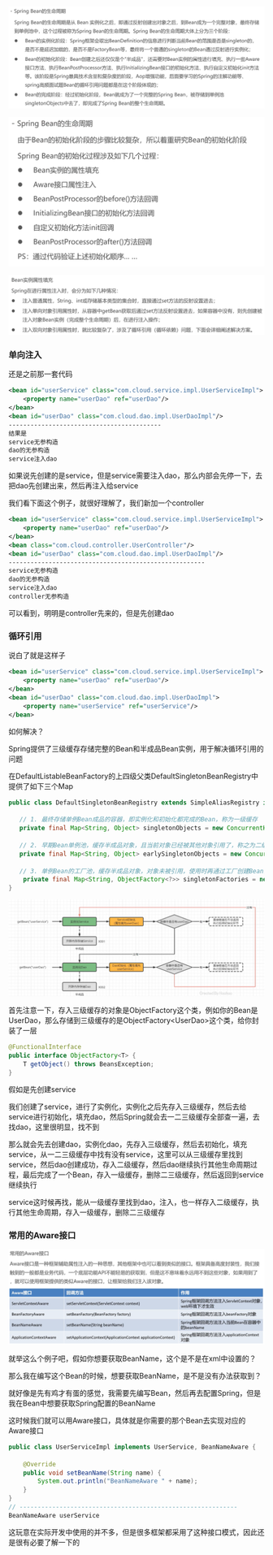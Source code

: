 ![image-20221221060103520](image/Untitled/image-20221221060103520.png)

![image-20221221060724705](image/Untitled/image-20221221060724705.png)

![image-20221221062718230](image/Untitled/image-20221221062718230.png)

### 单向注入

还是之前那一套代码

```xml
<bean id="userService" class="com.cloud.service.impl.UserServiceImpl">
    <property name="userDao" ref="userDao"/>
</bean>
<bean id="userDao" class="com.cloud.dao.impl.UserDaoImpl"/>
------------------------------------------
结果是
service无参构造
dao的无参构造
service注入dao
```

如果说先创建的是service，但是service需要注入dao，那么内部会先停一下，去把dao先创建出来，然后再注入给service

我们看下面这个例子，就很好理解了，我们新加一个controller

```xml
<bean id="userService" class="com.cloud.service.impl.UserServiceImpl">
    <property name="userDao" ref="userDao"/>
</bean>
<bean class="com.cloud.controller.UserController"/>
<bean id="userDao" class="com.cloud.dao.impl.UserDaoImpl"/>
------------------------------------------------------
service无参构造
dao的无参构造
service注入dao
controller无参构造
```

可以看到，明明是controller先来的，但是先创建dao



### 循环引用

说白了就是这样子

```xml
<bean id="userService" class="com.cloud.service.impl.UserServiceImpl">
    <property name="userDao" ref="userDao"/>
</bean>
<bean id="userDao" class="com.cloud.dao.impl.UserDaoImpl">
    <property name="userService" ref="userService"/>
</bean>
```

如何解决？

Spring提供了三级缓存存储完整的Bean和半成品Bean实例，用于解决循环引用的问题

在DefaultListableBeanFactory的上四级父类DefaultSingletonBeanRegistry中提供了如下三个Map

```java
public class DefaultSingletonBeanRegistry extends SimpleAliasRegistry implements SingletonBeanRegistry {

   // 1. 最终存储单例Bean成品的容器，即实例化和初始化都完成的Bean，称为一级缓存
   private final Map<String, Object> singletonObjects = new ConcurrentHashMap<>(256);

   // 2. 早期Bean单例池，缓存半成品对象，且当前对象已经被其他对象引用了，称之为二级缓存
   private final Map<String, Object> earlySingletonObjects = new ConcurrentHashMap<>(16);

   // 3. 单例Bean的工厂池，缓存半成品对象，对象未被引用，使用时再通过工厂创建Bean，称之为三级缓存
    private final Map<String, ObjectFactory<?>> singletonFactories = new HashMap<>(16);
}
```

![image-20221221113845986](image/12.Spring%E7%9A%84%E7%94%9F%E5%91%BD%E5%91%A8%E6%9C%9F/image-20221221113845986.png)

首先注意一下，存入三级缓存的对象是ObjectFactory这个类，例如你的Bean是UserDao，那么存储到三级缓存的是ObjectFactory\<UserDao>这个类，给你封装了一层

```java
@FunctionalInterface
public interface ObjectFactory<T> {
	T getObject() throws BeansException;
}
```



假如是先创建service

我们创建了service，进行了实例化，实例化之后先存入三级缓存，然后去给service进行初始化，填充dao，然后Spring就会去一二三级缓存全部查一遍，去找dao，这里很明显，找不到

那么就会先去创建dao，实例化dao，先存入三级缓存，然后去初始化，填充service，从一二三级缓存中找有没有service，这里可以从三级缓存里找到service，然后dao创建成功，存入二级缓存，然后dao继续执行其他生命周期过程，最后完成了一个Bean，存入一级缓存，删除二三级缓存，然后返回到service继续执行

service这时候再找，能从一级缓存里找到dao，注入，也一样存入二级缓存，执行其他生命周期，存入一级缓存，删除二三级缓存



### 常用的Aware接口

![image-20221221132953941](image/12.Spring%E7%9A%84%E7%94%9F%E5%91%BD%E5%91%A8%E6%9C%9F/image-20221221132953941.png)

就举这么个例子吧，假如你想要获取BeanName，这个是不是在xml中设置的？

那么我在编写这个Bean的时候，想要获取BeanName，是不是没有办法获取到？

就好像是先有鸡才有蛋的感觉，我需要先编写Bean，然后再去配置Spring，但是我在Bean中想要获取Spring配置的BeanName

这时候我们就可以用Aware接口，具体就是你需要的那个Bean去实现对应的Aware接口

```java
public class UserServiceImpl implements UserService, BeanNameAware {

    @Override
    public void setBeanName(String name) {
        System.out.println("BeanNameAware " + name);
    }
}
// ------------------------------------------------------------
BeanNameAware userService
```

这玩意在实际开发中使用的并不多，但是很多框架都采用了这种接口模式，因此还是很有必要了解一下的